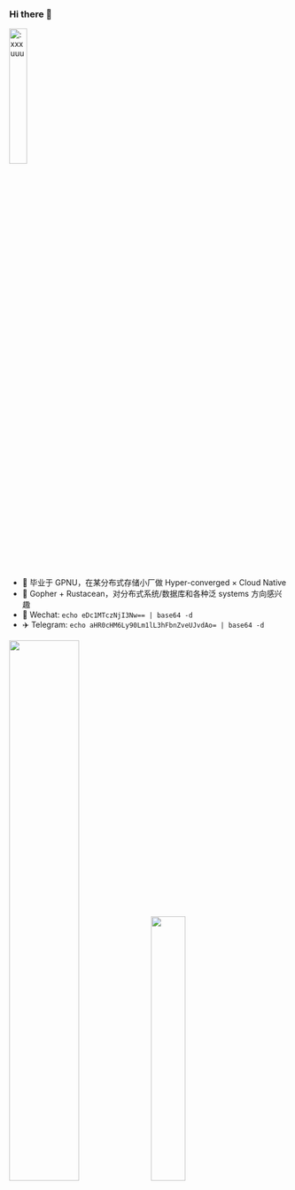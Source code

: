 ### Hi there 👋


<img src="https://count.getloli.com/get/@:xxxuuu" alt=":xxxuuu" width="25%" />

- 🔭 毕业于 GPNU，在某分布式存储小厂做 Hyper-converged × Cloud Native
- 🎈 Gopher + Rustacean，对分布式系统/数据库和各种泛 systems 方向感兴趣
- 💬 Wechat: `echo eDc1MTczNjI3Nw== | base64 -d`
- ✈️ Telegram: `echo aHR0cHM6Ly90Lm1lL3hFbnZveUJvdAo= | base64 -d`

<p>
  <img src="https://github-readme-stats-liart-theta.vercel.app/api?username=xxxuuu&count_private=true&show_icons=true&include_all_commits=true&hide_title=true" width="50%"/>
  <img src="https://github-readme-stats-liart-theta.vercel.app/api/top-langs/?username=xxxuuu&layout=compact&hide=html,less,css" width="35%" />
</p>
